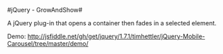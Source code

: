 #jQuery - GrowAndShow#

A jQuery plug-in that opens a container then fades in a selected element.

Demo: http://jsfiddle.net/gh/get/jquery/1.7.1/timhettler/jQuery-Mobile-Carousel/tree/master/demo/